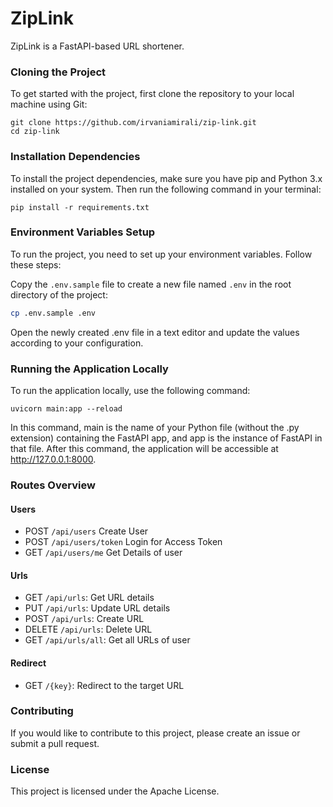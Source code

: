 # ZipLink

ZipLink is a FastAPI-based URL shortener.

### Cloning the Project
To get started with the project, first clone the repository to your local machine using Git:

```shell
git clone https://github.com/irvaniamirali/zip-link.git
cd zip-link
```

### Installation Dependencies
To install the project dependencies, make sure you have pip and Python 3.x installed on your system. Then run the following command in your terminal:

```shell
pip install -r requirements.txt
```

### Environment Variables Setup
To run the project, you need to set up your environment variables. Follow these steps:

Copy the `.env.sample` file to create a new file named `.env` in the root directory of the project:
```bash
cp .env.sample .env
```
Open the newly created .env file in a text editor and update the values according to your configuration. 

### Running the Application Locally
To run the application locally, use the following command:

```shell
uvicorn main:app --reload
```

In this command, main is the name of your Python file (without the .py extension) containing the FastAPI app, and app is the instance of FastAPI in that file. After this command, the application will be accessible at http://127.0.0.1:8000.

### Routes Overview
#### Users
- POST `/api/users` Create User
- POST `/api/users/token` Login for Access Token
- GET `/api/users/me` Get Details of user
#### Urls
- GET `/api/urls`: Get URL details
- PUT `/api/urls`: Update URL details
- POST `/api/urls`: Create URL
- DELETE `/api/urls`: Delete URL
- GET `/api/urls/all`: Get all URLs of user
#### Redirect
- GET `/{key}`: Redirect to the target URL

### Contributing
If you would like to contribute to this project, please create an issue or submit a pull request.

### License
This project is licensed under the Apache License.
